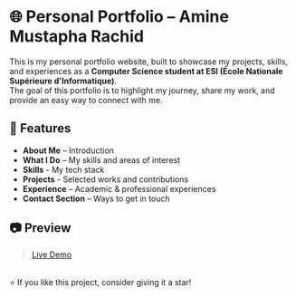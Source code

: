 # 🌐 Personal Portfolio – Amine Mustapha Rachid

This is my personal portfolio website, built to showcase my projects, skills, and experiences as a **Computer Science student at ESI (École Nationale Supérieure d'Informatique)**.  
The goal of this portfolio is to highlight my journey, share my work, and provide an easy way to connect with me.

## 📌 Features

- **About Me** – Introduction
- **What I Do** – My skills and areas of interest
- **Skills** - My tech stack
- **Projects** - Selected works and contributions
- **Experience** – Academic & professional experiences
- **Contact Section** – Ways to get in touch

## 📷 Preview

> [Live Demo](https://amine-mustapha-rachid.vercel.app/)

\
⭐ If you like this project, consider giving it a star!
